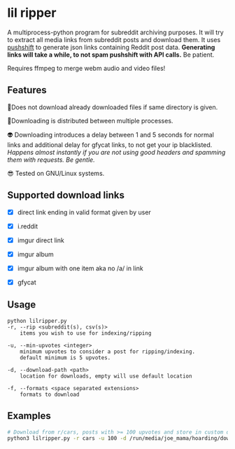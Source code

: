 # lil ripper

A multiprocess-python program for subreddit archiving purposes. It will try to extract all media links from subreddit posts and download them. It uses [pushshift](https://pushshift.io/) to generate json links containing Reddit post data. **Generating links will take a while, to not spam pushshift with API calls.** Be patient.

Requires ffmpeg to merge webm audio and video files!

## Features

:clown_face:Does not download already downloaded files if same directory is given.

:ghost:Downloading is distributed between multiple processes. 

:alien: Downloading introduces a delay between 1 and 5 seconds for normal links and additional delay for gfycat links, to not get your ip blacklisted. *Happens almost instantly if you are not using good headers and spamming them with requests. Be gentle.*

:sunglasses: Tested on GNU/Linux systems.




## Supported download links
- [x] direct link ending in valid format given by user
- [x] i.reddit
- [x] imgur direct link
- [x] imgur album
- [x] imgur album with one item aka no /a/ in link
- [x] gfycat



## Usage

```
python lilripper.py
-r, --rip <subreddit(s), csv(s)>
	items you wish to use for indexing/ripping
	
-u, --min-upvotes <integer> 
	minimum upvotes to consider a post for ripping/indexing.
	default minimum is 5 upvotes.

-d, --download-path <path>
	location for downloads, empty will use default location

-f, --formats <space separated extensions> 
	formats to download
```



## Examples

```bash
# Download from r/cars, posts with >= 100 upvotes and store in custom directory.
python3 lilripper.py -r cars -u 100 -d /run/media/joe_mama/hoarding/downloads

```
